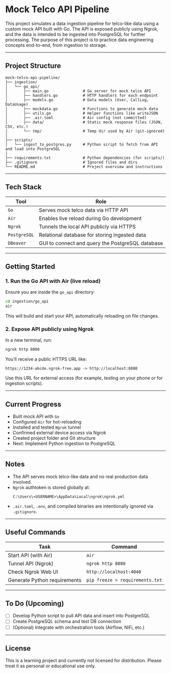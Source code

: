 # Mock Telco API Pipeline

This project simulates a data ingestion pipeline for telco-like data using a custom mock API built with Go. The API is exposed publicly using Ngrok, and the data is intended to be ingested into PostgreSQL for further processing. The purpose of this project is to practice data engineering concepts end-to-end, from ingestion to storage.

---

## Project Structure

```text
mock-telco-api-pipeline/
├── ingestion/
│   └── go_api/
│       ├── main.go               # Go server for mock telco API
│       ├── handlers.go           # HTTP handlers for each endpoint
│       ├── models.go             # Data models (User, CallLog, DataUsage)
│       ├── mockdata.go           # Functions to generate mock data
│       ├── utils.go              # Helper functions like writeJSON
│       ├── .air.toml             # Air config (not committed)
│       ├── data/                 # Static mock response files (JSON, CSV, etc.)
│       └── tmp/                  # Temp dir used by Air (git-ignored)
│
├── scripts/
│   └── ingest_to_postgres.py     # Python script to fetch from API and load into PostgreSQL
│
├── requirements.txt              # Python dependencies (for scripts/)
├── .gitignore                    # Ignored files and dirs
└── README.md                     # Project overview and instructions
```

---

## Tech Stack

| Tool         | Role                                             |
| ------------ | ------------------------------------------------ |
| `Go`         | Serves mock telco data via HTTP API              |
| `Air`        | Enables live reload during Go development        |
| `Ngrok`      | Tunnels the local API publicly via HTTPS         |
| `PostgreSQL` | Relational database for storing ingested data    |
| `DBeaver`    | GUI to connect and query the PostgreSQL database |

---

## Getting Started

### 1. Run the Go API with Air (live reload)

Ensure you are inside the `go_api` directory:

```bash
cd ingestion/go_api
air
```

This will build and start your API, automatically reloading on file changes.

### 2. Expose API publicly using Ngrok

In a new terminal, run:

```bash
ngrok http 8080
```

You’ll receive a public HTTPS URL like:

```
https://1234-abcde.ngrok-free.app -> http://localhost:8080
```

Use this URL for external access (for example, testing on your phone or for ingestion scripts).

---

## Current Progress

- Built mock API with `Go`
- Configured `Air` for hot-reloading
- Installed and tested `Ngrok` tunnel
- Confirmed external device access via Ngrok
- Created project folder and Git structure
- Next: Implement Python ingestion to PostgreSQL

---

## Notes

- The API serves mock telco-like data and no real production data involved.
- `Ngrok` authtoken is stored globally at:
  ```
  C:\Users\<USERNAME>\AppData\Local\ngrok\ngrok.yml
  ```
- `.air.toml`, `.env`, and compiled binaries are intentionally ignored via `.gitignore`.

---

## Useful Commands

| Task                         | Command                         |
| ---------------------------- | ------------------------------- |
| Start API (with Air)         | `air`                           |
| Tunnel API (Ngrok)           | `ngrok http 8080`               |
| Check Ngrok Web UI           | `http://localhost:4040`         |
| Generate Python requirements | `pip freeze > requirements.txt` |

---

## To Do (Upcoming)

- [ ] Develop Python script to pull API data and insert into PostgreSQL
- [ ] Create PostgreSQL schema and test DB connection
- [ ] (Optional) Integrate with orchestration tools (Airflow, NiFi, etc.)

---

## License

This is a learning project and currently not licensed for distribution. Please treat it as personal or educational use only.
